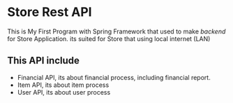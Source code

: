 # Store Rest API
This is My First Program with Spring Framework that used to make _backend_ for Store Application.
its suited for Store that using local internet (LAN)

## This API include
- Financial API, its about financial process, including financial report.
- Item API, its about item process
- User API, its about user process
